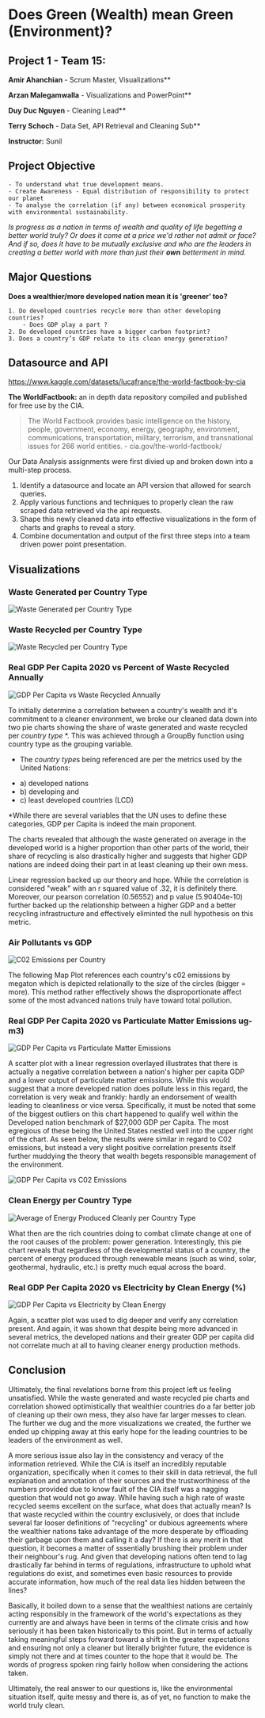 # Does Green (Wealth) mean Green (Environment)?


## Project 1 - Team 15:

**Amir Ahanchian** - Scrum Master, Visualizations**

**Arzan Malegamwalla** - Visualizations and PowerPoint**

**Duy Duc Nguyen** - Cleaning Lead**

**Terry Schoch** - Data Set, API Retrieval and Cleaning Sub**

**Instructor:** Sunil



## Project Objective

    - To understand what true development means. 
    - Create Awareness - Equal distribution of responsibility to protect our planet 
    - To analyse the correlation (if any) between economical prosperity with environmental sustainability. 

*Is progress as a nation in terms of wealth and quality of life begetting a better world truly? Or does it come at a price we'd rather not admit or face? And if so, does it have to be mutually exclusive and who are the leaders in creating a better world with more than just their **own** betterment in mind.*


## Major Questions


**Does a wealthier/more developed nation mean it is 'greener' too?**

    1. Do developed countries recycle more than other developing countries?
        - Does GDP play a part ? 
    2. Do developed countries have a bigger carbon footprint? 
    3. Does a country’s GDP relate to its clean energy generation?


## Datasource and API

https://www.kaggle.com/datasets/lucafrance/the-world-factbook-by-cia

**The WorldFactbook:** an in depth data repository compiled and published for free use by the CIA.

>The World Factbook provides basic intelligence on the history, people, government, economy, energy, geography, environment, communications, transportation, military, terrorism, and transnational issues for 266 world entities. - cia.gov/the-world-factbook/


Our Data Analysis assignments were first divied up and broken down into a multi-step process.

1. Identify a datasource and locate an API version that allowed for search queries.
2. Apply various functions and techniques to properly clean the raw scraped data retrieved via the api requests.
3. Shape this newly cleaned data into effective visualizations in the form of charts and graphs to reveal a story.
4. Combine documentation and output of the first three steps into a team driven power point presentation.


## Visualizations

### Waste Generated per Country Type
![Waste Generated per Country Type](https://github.com/terryschoch/project-1-green-wealth/blob/Final/Coding/output_data/Fig%209%20Average%20Waste%20Generated%20per%20Country%20Type.png?raw=true)


### Waste Recycled per Country Type
![Waste Recycled per Country Type](https://github.com/terryschoch/project-1-green-wealth/blob/Final/Coding/output_data/Fig%2010%20Average%20Waste%20Recycled%20per%20Country%20Type.png?raw=true)


### Real GDP Per Capita 2020 vs Percent of Waste Recycled Annually
![GDP Per Capita vs Waste Recycled Annually](https://github.com/terryschoch/project-1-green-wealth/blob/Final/Coding/output_data/Fig%203%20Real%20GDP%20Per%20Capita%202020%20vs%20%25%20of%20Wasted%20Recycled%20Annually.png?raw=true)

To initially determine a correlation between a country's wealth and it's commitment to a cleaner environment, we broke our cleaned data down into two pie charts showing the share of waste generated and waste recycled per *country type* *. This was achieved through a GroupBy function using country type as the grouping variable.

* The *country type*s being referenced are per the metrics used by the United Nations: 
- a) developed nations
- b) developing and 
- c) least developed countries (LCD) 

*While there are several variables that the UN uses to define these categories, GDP per Capita is indeed the main proponent. 

The charts revealed that although the waste generated on average in the developed world is a higher proportion than other parts of the world, their share of recycling is also drastically higher and suggests that higher GDP nations are indeed doing their part in at least cleaning up their own mess.

Linear regression backed up our theory and hope. While the correlation is considered "weak" with an r squared value of .32, it is definitely there. Moreover, our pearson correlation (0.56552) and p value (5.90404e-10) further backed up the relationship between a higher GDP and a better recycling infrastructure and effectively eliminted the null hypothesis on this metric.


### Air Pollutants vs GDP
![C02 Emissions per Country](https://github.com/terryschoch/project-1-green-wealth/blob/Final/Coding/output_data/map%20of%20countries%20and%20co2%20emission.png?raw=true)

The following Map Plot references each country's c02 emissions by megaton which is depicted relationally  to the size of the circles (bigger = more). This method rather effectively shows the disproportionate affect some of the most advanced nations truly have toward total pollution. 


### Real GDP Per Capita 2020 vs Particulate Matter Emissions ug-m3)
![GDP Per Capita vs Particulate Matter Emissions](https://github.com/terryschoch/project-1-green-wealth/blob/Final/Coding/output_data/Fig%202%20Real%20GDP%20Per%20Capita%20vs%20Particulate%20Matter%20Emissions%20(ug-m3).png?raw=true)

A scatter plot with a linear regression overlayed illustrates that there is actually a negative correlation between a nation's higher per capita GDP and a lower output of particulate matter emissions. While this would suggest that a more developed nation does pollute less in this regard, the correlation is very weak and frankly: hardly an endorsement of wealth leading to cleanliness or vice versa. Specifically, it must be noted that some of the biggest outliers on this chart happened to qualify well within the Developed nation benchmark of $27,000 GDP per Capita. The most egregious of these being the United States nestled well into the upper right of the chart. As seen below, the results were similar in regard to C02 emissions, but instead a very slight positive correlation presents itself further muddying the theory that wealth begets responsible management of the environment.

![GDP Per Capita vs C02 Emissions](https://github.com/terryschoch/project-1-green-wealth/blob/Final/Coding/output_data/Fig%201%20Real%20GDP%20Per%20Capita%202020%20vs%20CO2%20Emissions.png?raw=true)


### Clean Energy per Country Type
![Average of Energy Produced Cleanly per Country Type](https://github.com/terryschoch/project-1-green-wealth/blob/Final/Coding/output_data/Fig%2011%20Average%20of%20Energy%20Produced%20Cleanly%20per%20Country%20Type.png?raw=true)

What then are the rich countries doing to combat climate change at one of the root causes of the problem: power generation. Interestingly, this pie chart reveals that regardless of the developmental status of a country, the percent of energy produced through renewable means (such as wind, solar, geothermal, hydraulic, etc.) is pretty much equal across the board. 


### Real GDP Per Capita 2020 vs Electricity by Clean Energy (%)
![GDP Per Capita vs Electricity by Clean Energy](https://github.com/terryschoch/project-1-green-wealth/blob/Final/Coding/output_data/Fig%204%20Real%20GDP%20Per%20Capita%202020%20vs%20Electricity%20by%20Clean%20Energy%20(%25).png?raw=true)

Again, a scatter plot was used to dig deeper and verify any correlation present. And again, it was shown that despite being more advanced in several metrics, the developed nations and their greater GDP per capita did not correlate much at all to having cleaner energy production methods. 




## Conclusion

Ultimately, the final revelations borne from this project left us feeling unsatisfied. While the waste generated and waste recycled pie charts and correlation showed optimistically that wealthier countries do a far better job of cleaning up their own mess, they also have far larger messes to clean. The further we dug and the more visualizations we created, the further we ended up chipping away at this early hope for the leading countries to be leaders of the environment as well. 

A more serious issue also lay in the consistency and veracy of the information retrieved. While the CIA is itself an incredibly reputable organization, specifically when it comes to their skill in data retrieval, the full explanation and annotation of their sources and the trustworthiness of the numbers provided due to know fault of the CIA itself was a nagging question that would not go away. While having such a high rate of waste recycled seems excellent on the surface, what does that actually mean? Is that waste recycled within the country exclusively, or does that include several far looser definitions of "recycling" or dubious agreements where the wealthier nations take advantage of the more desperate by offloading their garbage upon them and calling it a day? If there is any merit in that question, it becomes a matter of sssentially brushing their problem under their neighbour's rug. And given that developing nations often tend to lag drastically far behind in terms of regulations, infrastructure to uphold what regulations do exist, and sometimes even basic resources to provide accurate information, how much of the real data lies hidden between the lines? 

Basically, it boiled down to a sense that the wealthiest nations are certainly acting responsibly in the framework of the world's expectations as they currently are and always have been in terms of the climate crisis and how seriously it has been taken historically to this point. But in terms of actually taking meaningful steps forward toward a shift in the greater expectations and ensuring not only a cleaner but literally brighter future, the evidence is simply not there and at times counter to the hope that it would be. The words of progress spoken ring fairly hollow when considering the actions taken. 

Ultimately, the real answer to our questions is, like the environmental situation itself, quite messy and there is, as of yet, no function to make the world truly clean.
